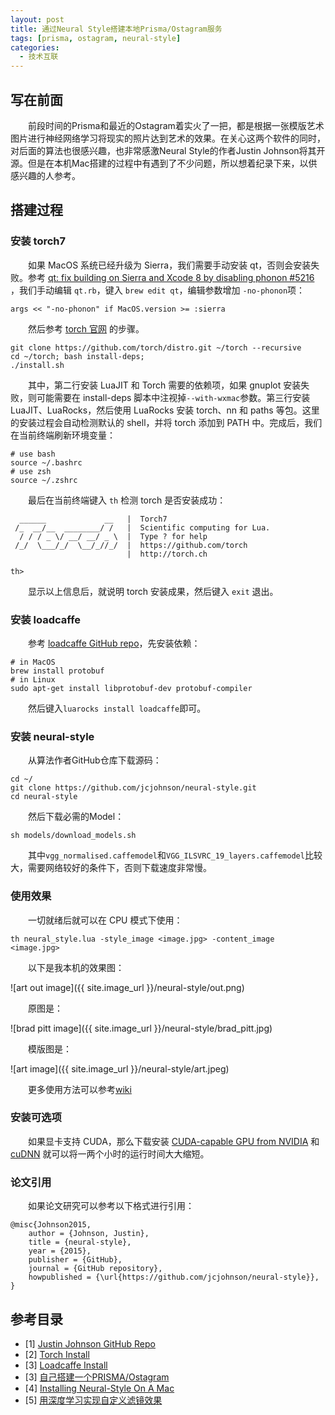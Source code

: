 ```yaml
---
layout: post
title: 通过Neural Style搭建本地Prisma/Ostagram服务
tags: [prisma, ostagram, neural-style]
categories:
  - 技术互联
---
```


## 写在前面

　　前段时间的Prisma和最近的Ostagram着实火了一把，都是根据一张模版艺术图片进行神经网络学习将现实的照片达到艺术的效果。在关心这两个软件的同时，对后面的算法也很感兴趣，也非常感激Neural Style的作者Justin Johnson将其开源。但是在本机Mac搭建的过程中有遇到了不少问题，所以想着纪录下来，以供感兴趣的人参考。

## 搭建过程

### 安装 torch7　

　　如果 MacOS 系统已经升级为 Sierra，我们需要手动安装 qt，否则会安装失败。参考 [qt: fix building on Sierra and Xcode 8 by disabling phonon #5216](https://github.com/Homebrew/homebrew-core/pull/5216) ，我们手动编辑 `qt.rb`，键入 `brew edit qt`，编辑参数增加 `-no-phonon`项：

```
args << "-no-phonon" if MacOS.version >= :sierra
```

　　然后参考 [torch 官网](http://torch.ch/docs/getting-started.html) 的步骤。

```
git clone https://github.com/torch/distro.git ~/torch --recursive
cd ~/torch; bash install-deps;
./install.sh
```

　　其中，第二行安装 LuaJIT 和 Torch 需要的依赖项，如果 gnuplot 安装失败，则可能需要在 install-deps 脚本中注视掉`--with-wxmac`参数。第三行安装 LuaJIT、LuaRocks，然后使用 LuaRocks 安装 torch、nn 和 paths 等包。这里的安装过程会自动检测默认的 shell，并将 torch 添加到 PATH 中。完成后，我们在当前终端刷新环境变量：

```
# use bash
source ~/.bashrc
# use zsh
source ~/.zshrc
```

　　最后在当前终端键入 `th` 检测 torch 是否安装成功：

```
  ______             __   |  Torch7
 /_  __/__  ________/ /   |  Scientific computing for Lua.
  / / / _ \/ __/ __/ _ \  |  Type ? for help
 /_/  \___/_/  \__/_//_/  |  https://github.com/torch
                          |  http://torch.ch

th>
```

　　显示以上信息后，就说明 torch 安装成果，然后键入 `exit` 退出。

### 安装 loadcaffe

　　参考 [loadcaffe GitHub repo](https://github.com/szagoruyko/loadcaffe)，先安装依赖：

```
# in MacOS
brew install protobuf
# in Linux
sudo apt-get install libprotobuf-dev protobuf-compiler
```

　　然后键入`luarocks install loadcaffe`即可。

### 安装 neural-style

　　从算法作者GitHub仓库下载源码：

```
cd ~/
git clone https://github.com/jcjohnson/neural-style.git
cd neural-style
```

　　然后下载必需的Model：

```
sh models/download_models.sh
```

　　其中`vgg_normalised.caffemodel`和`VGG_ILSVRC_19_layers.caffemodel`比较大，需要网络较好的条件下，否则下载速度非常慢。

### 使用效果

　　一切就绪后就可以在 CPU 模式下使用：

```
th neural_style.lua -style_image <image.jpg> -content_image <image.jpg>
```

　　以下是我本机的效果图：

![art out image]({{ site.image_url }}/neural-style/out.png)

　　原图是：

![brad pitt image]({{ site.image_url }}/neural-style/brad_pitt.jpg)

　　模版图是：

![art image]({{ site.image_url }}/neural-style/art.jpeg)

　　更多使用方法可以参考[wiki](https://github.com/jcjohnson/neural-style/wiki)

### 安装可选项

　　如果显卡支持 CUDA，那么下载安装 [CUDA-capable GPU from NVIDIA](https://developer.nvidia.com/cuda-gpus) 和 [cuDNN](https://developer.nvidia.com/cudnn) 就可以将一两个小时的运行时间大大缩短。

### 论文引用

　　如果论文研究可以参考以下格式进行引用：

	@misc{Johnson2015,
        author = {Johnson, Justin},
        title = {neural-style},
        year = {2015},
        publisher = {GitHub},
        journal = {GitHub repository},
        howpublished = {\url{https://github.com/jcjohnson/neural-style}},
	}


## 参考目录
- [1] [Justin Johnson GitHub Repo](https://github.com/jcjohnson/neural-style)
- [2] [Torch Install](http://torch.ch/docs/getting-started.html)
- [3] [Loadcaffe Install](https://github.com/szagoruyko/loadcaffe)
- [3] [自己搭建一个PRISMA/Ostagram](自己搭建一个PRISMA/Ostagram)
- [4] [Installing Neural-Style On A Mac](https://medium.com/@eterps/installing-neural-style-on-a-mac-baf695d7256b#.mx5kbnndj)
- [5] [用深度学习实现自定义滤镜效果](https://mintisan.github.io/notes/neural-style-with-mac.html)
